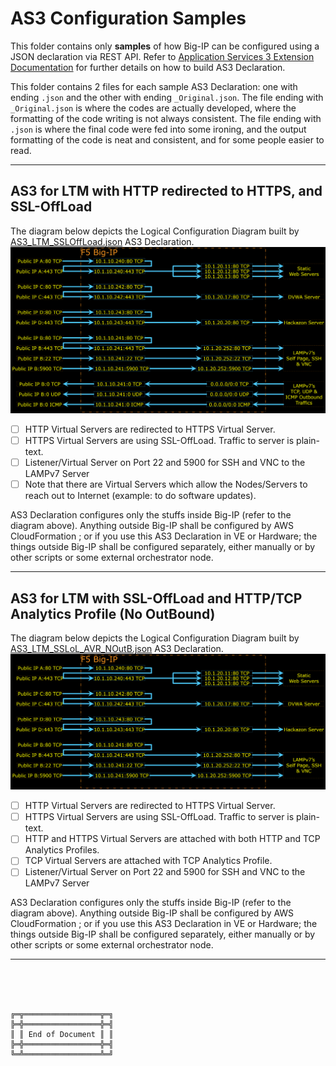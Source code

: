 # AS3 Configuration Samples

This folder contains only **samples** of how Big-IP can be configured using a JSON declaration via REST API. Refer to [Application Services 3 Extension Documentation](https://clouddocs.f5.com/products/extensions/f5-appsvcs-extension/latest/) for further details on how to build AS3 Declaration.

This folder contains 2 files for each sample AS3 Declaration: one with ending `.json` and the other with ending `_Original.json`.
The file ending with `_Original.json` is where the codes are actually developed, where the formatting of the code writing is not always consistent.
The file ending with `.json` is where the final code were fed into some ironing, and the output formatting of the code is neat and consistent, and for some people easier to read.



***

## AS3 for LTM with HTTP redirected to HTTPS, and SSL-OffLoad

The diagram below depicts the Logical Configuration Diagram built by [AS3_LTM_SSLOffLoad.json](AS3_LTM_SSLOffLoad.json) AS3 Declaration.
![Logical Configuration Diagram](AS3_LTM_SSLOffLoad.png)

- [ ] HTTP Virtual Servers are redirected to HTTPS Virtual Server.
- [ ] HTTPS Virtual Servers are using SSL-OffLoad. Traffic to server is plain-text.
- [ ] Listener/Virtual Server on Port 22 and 5900 for SSH and VNC to the LAMPv7 Server
- [ ] Note that there are Virtual Servers which allow the Nodes/Servers to reach out to Internet (example: to do software updates).

AS3 Declaration configures only the stuffs inside Big-IP (refer to the diagram above).
Anything outside Big-IP shall be configured by AWS CloudFormation ; or if you use this AS3 Declaration in VE or Hardware; the things outside Big-IP shall be configured separately, either manually or by other scripts or some external orchestrator node.



***

## AS3 for LTM with SSL-OffLoad and HTTP/TCP Analytics Profile (No OutBound)

The diagram below depicts the Logical Configuration Diagram built by [AS3_LTM_SSLoL_AVR_NOutB.json](AS3_LTM_SSLoL_AVR_NOutB.json) AS3 Declaration.
![Logical Configuration Diagram](AS3_LTM_SSLoL_AVR_NOutB.png)

- [ ] HTTP Virtual Servers are redirected to HTTPS Virtual Server.
- [ ] HTTPS Virtual Servers are using SSL-OffLoad. Traffic to server is plain-text.
- [ ] HTTP and HTTPS Virtual Servers are attached with both HTTP and TCP Analytics Profiles.
- [ ] TCP Virtual Servers are attached with TCP Analytics Profile.
- [ ] Listener/Virtual Server on Port 22 and 5900 for SSH and VNC to the LAMPv7 Server

AS3 Declaration configures only the stuffs inside Big-IP (refer to the diagram above).
Anything outside Big-IP shall be configured by AWS CloudFormation ; or if you use this AS3 Declaration in VE or Hardware; the things outside Big-IP shall be configured separately, either manually or by other scripts or some external orchestrator node.



***

<br><br><br>
```
╔═╦═════════════════╦═╗
╠═╬═════════════════╬═╣
║ ║ End of Document ║ ║
╠═╬═════════════════╬═╣
╚═╩═════════════════╩═╝
```
<br><br><br>


